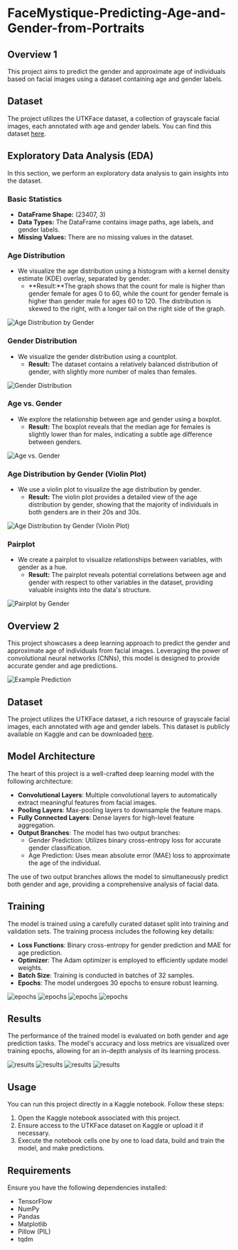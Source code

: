 # FaceMystique-Predicting-Age-and-Gender-from-Portraits
## Overview 1
This project aims to predict the gender and approximate age of individuals based on facial images using a dataset containing age and gender labels.

## Dataset
The project utilizes the UTKFace dataset, a collection of grayscale facial images, each annotated with age and gender labels. You can find this dataset [here](https://www.kaggle.com/jangedoo/utkface-new).

## Exploratory Data Analysis (EDA)
In this section, we perform an exploratory data analysis to gain insights into the dataset.

### Basic Statistics
- **DataFrame Shape:** (23407, 3)
- **Data Types:** The DataFrame contains image paths, age labels, and gender labels.
- **Missing Values:** There are no missing values in the dataset.

### Age Distribution
- We visualize the age distribution using a histogram with a kernel density estimate (KDE) overlay, separated by gender.
  - **Result:**The graph shows that the count for male is higher than gender female for ages 0 to 60, while the count for gender female is higher than gender male for ages 60 to 120.  The distribution is skewed to the right, with a longer tail on the right side of the graph.

![Age Distribution by Gender](histplot.png)

### Gender Distribution
- We visualize the gender distribution using a countplot.
  - **Result:** The dataset contains a relatively balanced distribution of gender, with slightly more number of males than females.

![Gender Distribution](countplot.png)

### Age vs. Gender
- We explore the relationship between age and gender using a boxplot.
  - **Result:** The boxplot reveals that the median age for females is slightly lower than for males, indicating a subtle age difference between genders.

![Age vs. Gender](boxplot.png)

### Age Distribution by Gender (Violin Plot)
- We use a violin plot to visualize the age distribution by gender.
  - **Result:** The violin plot provides a detailed view of the age distribution by gender, showing that the majority of individuals in both genders are in their 20s and 30s.

![Age Distribution by Gender (Violin Plot)](violinplot.png)

### Pairplot
- We create a pairplot to visualize relationships between variables, with gender as a hue.
  - **Result:** The pairplot reveals potential correlations between age and gender with respect to other variables in the dataset, providing valuable insights into the data's structure.

![Pairplot by Gender](pairplot.png)


## Overview 2
This project showcases a deep learning approach to predict the gender and approximate age of individuals from facial images. Leveraging the power of convolutional neural networks (CNNs), this model is designed to provide accurate gender and age predictions.

![Example Prediction](example.png)

## Dataset
The project utilizes the UTKFace dataset, a rich resource of grayscale facial images, each annotated with age and gender labels. This dataset is publicly available on Kaggle and can be downloaded [here](https://www.kaggle.com/jangedoo/utkface-new).

## Model Architecture
The heart of this project is a well-crafted deep learning model with the following architecture:

- **Convolutional Layers**: Multiple convolutional layers to automatically extract meaningful features from facial images.
- **Pooling Layers**: Max-pooling layers to downsample the feature maps.
- **Fully Connected Layers**: Dense layers for high-level feature aggregation.
- **Output Branches**: The model has two output branches:
  - Gender Prediction: Utilizes binary cross-entropy loss for accurate gender classification.
  - Age Prediction: Uses mean absolute error (MAE) loss to approximate the age of the individual.

The use of two output branches allows the model to simultaneously predict both gender and age, providing a comprehensive analysis of facial data.

## Training
The model is trained using a carefully curated dataset split into training and validation sets. The training process includes the following key details:

- **Loss Functions**: Binary cross-entropy for gender prediction and MAE for age prediction.
- **Optimizer**: The Adam optimizer is employed to efficiently update model weights.
- **Batch Size**: Training is conducted in batches of 32 samples.
- **Epochs**: The model undergoes 30 epochs to ensure robust learning.

![epochs](epoch_results_1.png)
![epochs](epoch_results_2.png)
![epochs](epoch_results_3.png)
![epochs](epoch_results_5.png)

## Results
The performance of the trained model is evaluated on both gender and age prediction tasks. The model's accuracy and loss metrics are visualized over training epochs, allowing for an in-depth analysis of its learning process.

![results](result_1.png)
![results](result_2.png)
![results](result_3.png)
![results](result_4.png)

## Usage
You can run this project directly in a Kaggle notebook. Follow these steps:

1. Open the Kaggle notebook associated with this project.
2. Ensure access to the UTKFace dataset on Kaggle or upload it if necessary.
3. Execute the notebook cells one by one to load data, build and train the model, and make predictions.

## Requirements
Ensure you have the following dependencies installed:

- TensorFlow
- NumPy
- Pandas
- Matplotlib
- Pillow (PIL)
- tqdm
